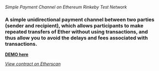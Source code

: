 *Simple Payment Channel on Ethereum Rinkeby Test Network*

### A simple unidirectional payment channel between two parties (sender and recipient), which allows participants to make repeated transfers of Ether without using transactions, and thus allow you to avoid the delays and fees associated with transactions. 

**[DEMO here](https://ziweidream.github.io/simple-payment-channel-ethereum/)**

*[View contract on Etherscan](https://rinkeby.etherscan.io/address/0x097ad6f78bb483fe2d45b19e1560731e9a465547)*


